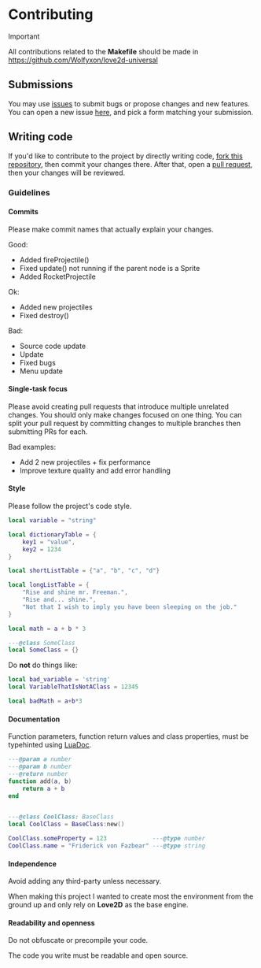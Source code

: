 # Contributing

> [!IMPORTANT]  
> All contributions related to the **Makefile** should be made in https://github.com/Wolfyxon/love2d-universal

## Submissions
You may use [issues](https://github.com/Wolfyxon/TurretSiege/issues) to submit bugs or propose changes and new features.
You can open a new issue [here](https://github.com/Wolfyxon/TurretSiege/issues/new/choose), and pick a form matching your submission.

## Writing code
If you'd like to contribute to the project by directly writing code, [fork this repository](https://github.com/Wolfyxon/TurretSiege/fork), then commit your changes there. After that, open a [pull request](https://github.com/Wolfyxon/TurretSiege/pulls), then your changes will be reviewed.

### Guidelines
#### Commits

Please make commit names that actually explain your changes.

Good:
- Added fireProjectile()
- Fixed update() not running if the parent node is a Sprite
- Added RocketProjectile

Ok:
- Added new projectiles
- Fixed destroy()

Bad:
- Source code update
- Update
- Fixed bugs
- Menu update

#### Single-task focus
Please avoid creating pull requests that introduce multiple unrelated changes.
You should only make changes focused on one thing. You can split your pull request by committing changes to multiple branches then submitting PRs for each.

Bad examples:
- Add 2 new projectiles + fix performance
- Improve texture quality and add error handling

#### Style
Please follow the project's code style.
```lua
local variable = "string"

local dictionaryTable = {
    key1 = "value",
    key2 = 1234
}

local shortListTable = {"a", "b", "c", "d"}

local longListTable = {
    "Rise and shine mr. Freeman.",
    "Rise and... shine.",
    "Not that I wish to imply you have been sleeping on the job."
}

local math = a + b * 3

---@class SomeClass
local SomeClass = {}
```
Do **not** do things like:
```lua
local bad_variable = 'string'
local VariableThatIsNotAClass = 12345

local badMath = a+b*3
```

#### Documentation
Function parameters, function return values and class properties, must be typehinted using [LuaDoc](https://keplerproject.github.io/luadoc/manual.html).

```lua
---@param a number
---@param b number
---@return number
function add(a, b) 
    return a + b
end
```

```lua

---@class CoolClass: BaseClass
local CoolClass = BaseClass:new()

CoolClass.someProperty = 123             ---@type number
CoolClass.name = "Friderick von Fazbear" ---@type string
```

#### Independence
Avoid adding any third-party unless necessary.

When making this project I wanted to create most the environment from the ground up and only rely on **Love2D** as the base engine.

#### Readability and openness
Do not obfuscate or precompile your code.

The code you write must be readable and open source.